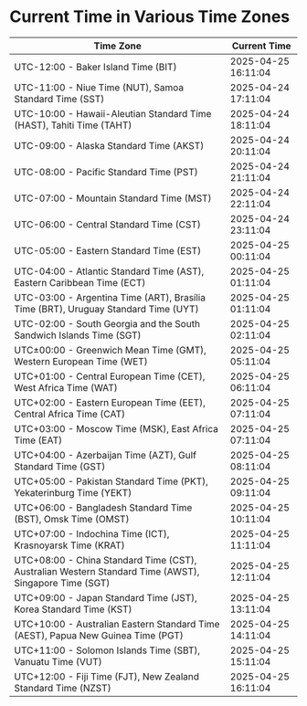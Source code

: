 # Current Time in Various Time Zones

| Time Zone | Current Time |
|-----------|--------------|
| UTC-12:00 - Baker Island Time (BIT) | 2025-04-25 16:11:04 |
| UTC-11:00 - Niue Time (NUT), Samoa Standard Time (SST) | 2025-04-24 17:11:04 |
| UTC-10:00 - Hawaii-Aleutian Standard Time (HAST), Tahiti Time (TAHT) | 2025-04-24 18:11:04 |
| UTC-09:00 - Alaska Standard Time (AKST) | 2025-04-24 20:11:04 |
| UTC-08:00 - Pacific Standard Time (PST) | 2025-04-24 21:11:04 |
| UTC-07:00 - Mountain Standard Time (MST) | 2025-04-24 22:11:04 |
| UTC-06:00 - Central Standard Time (CST) | 2025-04-24 23:11:04 |
| UTC-05:00 - Eastern Standard Time (EST) | 2025-04-25 00:11:04 |
| UTC-04:00 - Atlantic Standard Time (AST), Eastern Caribbean Time (ECT) | 2025-04-25 01:11:04 |
| UTC-03:00 - Argentina Time (ART), Brasília Time (BRT), Uruguay Standard Time (UYT) | 2025-04-25 01:11:04 |
| UTC-02:00 - South Georgia and the South Sandwich Islands Time (SGT) | 2025-04-25 02:11:04 |
| UTC±00:00 - Greenwich Mean Time (GMT), Western European Time (WET) | 2025-04-25 05:11:04 |
| UTC+01:00 - Central European Time (CET), West Africa Time (WAT) | 2025-04-25 06:11:04 |
| UTC+02:00 - Eastern European Time (EET), Central Africa Time (CAT) | 2025-04-25 07:11:04 |
| UTC+03:00 - Moscow Time (MSK), East Africa Time (EAT) | 2025-04-25 07:11:04 |
| UTC+04:00 - Azerbaijan Time (AZT), Gulf Standard Time (GST) | 2025-04-25 08:11:04 |
| UTC+05:00 - Pakistan Standard Time (PKT), Yekaterinburg Time (YEKT) | 2025-04-25 09:11:04 |
| UTC+06:00 - Bangladesh Standard Time (BST), Omsk Time (OMST) | 2025-04-25 10:11:04 |
| UTC+07:00 - Indochina Time (ICT), Krasnoyarsk Time (KRAT) | 2025-04-25 11:11:04 |
| UTC+08:00 - China Standard Time (CST), Australian Western Standard Time (AWST), Singapore Time (SGT) | 2025-04-25 12:11:04 |
| UTC+09:00 - Japan Standard Time (JST), Korea Standard Time (KST) | 2025-04-25 13:11:04 |
| UTC+10:00 - Australian Eastern Standard Time (AEST), Papua New Guinea Time (PGT) | 2025-04-25 14:11:04 |
| UTC+11:00 - Solomon Islands Time (SBT), Vanuatu Time (VUT) | 2025-04-25 15:11:04 |
| UTC+12:00 - Fiji Time (FJT), New Zealand Standard Time (NZST) | 2025-04-25 16:11:04 |
